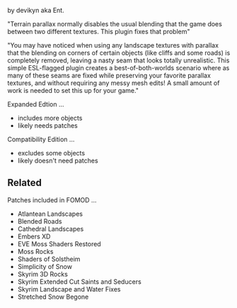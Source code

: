 by devikyn aka Ent.

"Terrain parallax normally disables the usual blending that the game does between two different textures. This plugin fixes that problem"

"You may have noticed when using any landscape textures with parallax that the blending on corners of certain objects (like cliffs and some roads) is completely removed, leaving a nasty seam that looks totally unrealistic. This simple ESL-flagged plugin creates a best-of-both-worlds scenario where as many of these seams are fixed while preserving your favorite parallax textures, and without requiring any messy mesh edits! A small amount of work is needed to set this up for your game."

Expanded Edtion ...

- includes more objects
- likely needs patches

Compatibility Edition ...

- excludes some objects
- likely doesn't need patches

## Related

Patches included in FOMOD ...

- Atlantean Landscapes
- Blended Roads
- Cathedral Landscapes
- Embers XD
- EVE Moss Shaders Restored
- Moss Rocks
- Shaders of Solstheim
- Simplicity of Snow
- Skyrim 3D Rocks
- Skyrim Extended Cut Saints and Seducers
- Skyrim Landscape and Water Fixes
- Stretched Snow Begone
